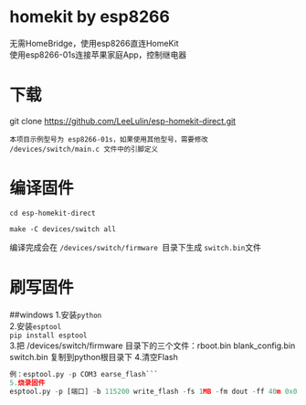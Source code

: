 # homekit by esp8266
无需HomeBridge，使用esp8266直连HomeKit  
使用esp8266-01s连接苹果家庭App，控制继电器
# 下载
git clone https://github.com/LeeLulin/esp-homekit-direct.git  
```注意：使用之前需要先配置好 esp-open-sdk 的编译环境   
本项目示例型号为 esp8266-01s，如果使用其他型号，需要修改 /devices/switch/main.c 文件中的引脚定义
```
# 编译固件
```
cd esp-homekit-direct

make -C devices/switch all
```
编译完成会在 ```/devices/switch/firmware ```目录下生成 ```switch.bin```文件
# 刷写固件
##windows
1.安装```python```  
2.安装```esptool```  
```pip install esptool```  
3.把 /devices/switch/firmware 目录下的三个文件：rboot.bin blank_config.bin switch.bin 复制到python根目录下
4.清空Flash  
```esptool.py -p [端口] earse_flash
例：esptool.py -p COM3 earse_flash```
5.烧录固件
esptool.py -p [端口] -b 115200 write_flash -fs 1MB -fm dout -ff 40m 0x0 rboot.bin 0x1000 blank_config.bin 0x2000 switch.bin
